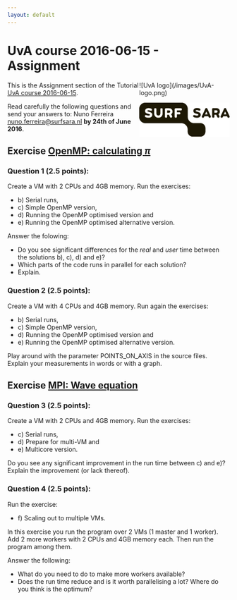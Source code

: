 ```yaml
---
layout: default
---
```


# UvA course 2016-06-15 - Assignment

<div style="float:right;max-width:205px;" markdown="1">
![UvA logo](/images/UvA-logo.png)

![SURFsara logo](/images/SURFsara_logo.png)
</div>

This is the Assignment section of the Tutorial [UvA course 2016-06-15](.). 

Read carefully the following questions and send your answers to: Nuno Ferreira <nuno.ferreira@surfsara.nl> **by 24th of June 2016**. 

## Exercise [OpenMP: calculating _&pi;_](OpenMP) 

### **Question 1** (2.5 points):

Create a VM with 2 CPUs and 4GB memory. Run the exercises:

- b) Serial runs,
- c) Simple OpenMP version,
- d) Running the OpenMP optimised version and
- e) Running the OpenMP optimised alternative version. 

Answer the folowing:

- Do you see significant differences for the *real* and *user* time between the solutions b), c), d) and e)? 
- Which parts of the code runs in parallel for each solution?
- Explain.

### **Question 2** (2.5 points):

Create a VM with 4 CPUs and 4GB memory. Run again the exercises:

- b) Serial runs,
- c) Simple OpenMP version,
- d) Running the OpenMP optimised version and
- e) Running the OpenMP optimised alternative version. 

Play around with the parameter POINTS_ON_AXIS in the source files. 
Explain your measurements in words or with a graph.

## Exercise [MPI: Wave equation](MPI)

### **Question 3** (2.5 points):

Create a VM with 2 CPUs and 4GB memory. Run the exercises:

- c) Serial runs,
- d) Prepare for multi-VM and
- e) Multicore version.

Do you see any significant improvement in the run time between c) and e)?
Explain the improvement (or lack thereof).

### **Question 4** (2.5 points):

Run the exercise:

- f) Scaling out to multiple VMs.

In this exercise you run the program over 2 VMs (1 master and 1 worker). 
Add 2 more workers with 2 CPUs and 4GB memory each. 
Then run the program among them. 

Answer the following:

- What do you need to do to make more workers available? 
- Does the run time reduce and is it worth parallelising a lot? Where do you think is the optimum? 

